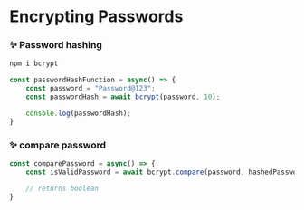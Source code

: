 # Encrypting Passwords

### ✨ Password hashing

```cmd
npm i bcrypt
```

```js
const passwordHashFunction = async() => {
    const password = "Password@123";
    const passwordHash = await bcrypt(password, 10);

    console.log(passwordHash);
}
```

### ✨ compare password 

```js
const comparePassword = async() => {
    const isValidPassword = await bcrypt.compare(password, hashedPassword);

    // returns boolean
}
```